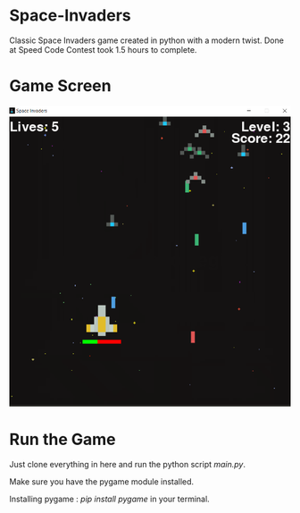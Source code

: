 # Space-Invaders
Classic Space Invaders game created in python with a modern twist.  Done at Speed Code Contest took 1.5 hours to complete.

# Game Screen

![](https://github.com/rudrajit1729/Space-Invaders/blob/master/assets/capture.PNG)



# Run the Game
Just clone everything in here and run the python script *main.py*.

Make sure you have the pygame module installed. 

Installing pygame : *pip install pygame* in your terminal.





